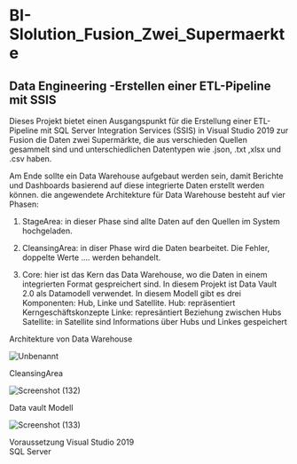 # BI-Slolution_Fusion_Zwei_Supermaerkte

Data Engineering  -Erstellen einer ETL-Pipeline mit SSIS
------------------------------------------------------
Dieses Projekt bietet einen Ausgangspunkt für die Erstellung einer ETL-Pipeline mit SQL Server Integration Services (SSIS) 
in Visual Studio 2019 zur Fusion die Daten zwei Supermärkte, die aus verschieden Quellen gesammelt sind und unterschiedlichen Datentypen wie
.json, .txt ,xlsx und .csv haben.  

Am Ende sollte ein Data Warehouse aufgebaut werden sein, damit Berichte und Dashboards basierend auf diese integrierte Daten erstellt werden können. 
die angewendete Architekture für Data Warehouse besteht auf vier Phasen: 
1. StageArea: in dieser Phase sind allte Daten auf den Quellen im System hochgeladen.
2. CleansingArea: in diser Phase wird die Daten bearbeitet. Die Fehler, doppelte Werte .... werden behandelt.

3. Core: hier ist das Kern das Data Warehouse, wo die Daten in einem integrierten Format gespreichert sind. In diesem Projekt ist Data Vault 2.0 als Datamodell verwendet.
In diesem Modell gibt es drei Komponenten: Hub, Linke und Satellite.
Hub:  repräsentiert Kerngeschäftskonzepte
Linke: represäntiert Beziehung zwischen Hubs
Satellite: in Satellite sind Informations über Hubs und Linkes gespeichert

 Architekture von Data Warehouse
 
![Unbenannt](https://user-images.githubusercontent.com/116841480/206168137-11f11bc8-262b-4a06-9bdb-c5ce2be56724.PNG)



CleansingArea 

![Screenshot (132)](https://user-images.githubusercontent.com/116841480/206172566-bc658111-bdad-4c5c-8ef5-30be7426f2e9.png)



Data vault Modell

![Screenshot (133)](https://user-images.githubusercontent.com/116841480/206172701-e3d8d6da-6dbb-41ad-9195-83129f5d3e7b.png)


Voraussetzung
         Visual Studio 2019               
         SQL Server
